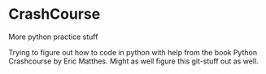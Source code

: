 # CrashCourse
More python practice stuff

Trying to figure out how to code in python with
help from the book Python Crashcourse by Eric Matthes.
Might as well figure this git-stuff out as well.
